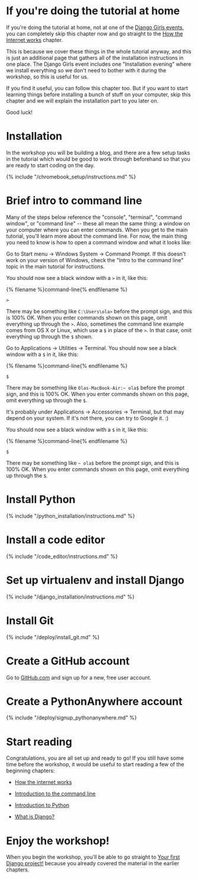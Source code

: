# If you're doing the tutorial at home

If you're doing the tutorial at home, not at one of the [Django Girls events](https://djangogirls.org/events/), you can completely skip this chapter now and go straight to the [How the Internet works](../how_the_internet_works/README.md) chapter.

This is because we cover these things in the whole tutorial anyway, and this is just an additional page that gathers all of the installation instructions in one place. The Django Girls event includes one "Installation evening" where we install everything so we don't need to bother with it during the workshop, so this is useful for us.

If you find it useful, you can follow this chapter too. But if you want to start learning things before installing a bunch of stuff on your computer, skip this chapter and we will explain the installation part to you later on.

Good luck!

# Installation
In the workshop you will be building a blog, and there are a few setup tasks in the tutorial which would be good to work through beforehand so that you are ready to start coding on the day.

<!--sec data-title="Chromebook setup (if you're using one)"
data-id="chromebook_setup" data-collapse=true ces-->
{% include "/chromebook_setup/instructions.md" %}
<!--endsec-->

# Brief intro to command line

Many of the steps below reference the "console", "terminal", "command window", or "command line" -- these all mean the same thing: a window on your computer where you can enter commands. When you get to the main tutorial, you'll learn more about the command line. For now, the main thing you need to know is how to open a command window and what it looks like:

<!--sec data-title="Opening command line: Windows" data-id="windows_prompt" data-collapse=true ces-->

Go to Start menu → Windows System → Command Prompt. If this doesn't work on your version of Windows, check the "Intro to the command line" topic in the main tutorial for instructions.

You should now see a black window with a `>` in it, like this:

{% filename %}command-line{% endfilename %}
```
>
```
There may be something like `C:\Users\ola>` before the prompt sign, and this is 100% OK. When you enter commands shown on this page, omit everything up through the `>`. Also, sometimes the command line example comes from OS X or Linux, which use a `$` in place of the `>`. In that case, omit everything up through the `$` shown.

<!--endsec-->


<!--sec data-title="Opening command line: OS X" data-id="OSX_prompt" data-collapse=true ces-->

Go to Applications → Utilities → Terminal. You should now see a black window with a `$` in it, like this:

{% filename %}command-line{% endfilename %}
```
$
```
There may be something like `Olas-MacBook-Air:~ ola$` before the prompt sign, and this is 100% OK. When you enter commands shown on this page, omit everything up through the `$`.

<!--endsec-->

<!--sec data-title="Opening command line: Linux" data-id="linux_prompt" data-collapse=true ces-->

It's probably under Applications → Accessories → Terminal, but that may depend on your system. If it's not there, you can try to Google it. :)

You should now see a black window with a `$` in it, like this:

{% filename %}command-line{% endfilename %}
```
$
```
There may be something like `~ ola$` before the prompt sign, and this is 100% OK. When you enter commands shown on this page, omit everything up through the `$`.

<!--endsec-->


# Install Python
{% include "/python_installation/instructions.md" %}

# Install a code editor
{% include "/code_editor/instructions.md" %}

# Set up virtualenv and install Django
{% include "/django_installation/instructions.md" %}

# Install Git
{% include "/deploy/install_git.md" %}

# Create a GitHub account
Go to [GitHub.com](https://www.github.com) and sign up for a new, free user account.

# Create a PythonAnywhere account
{% include "/deploy/signup_pythonanywhere.md" %}


# Start reading

Congratulations, you are all set up and ready to go! If you still have some time before the workshop, it would be useful to start reading a few of the beginning chapters:

* [How the internet works](../how_the_internet_works/README.md)

* [Introduction to the command line](../intro_to_command_line/README.md)

* [Introduction to Python](../python_introduction/README.md)

* [What is Django?](../django/README.md)


# Enjoy the workshop!

When you begin the workshop, you'll be able to go straight to [Your first Django project!](../django_start_project/README.md) because you already covered the material in the earlier chapters.
